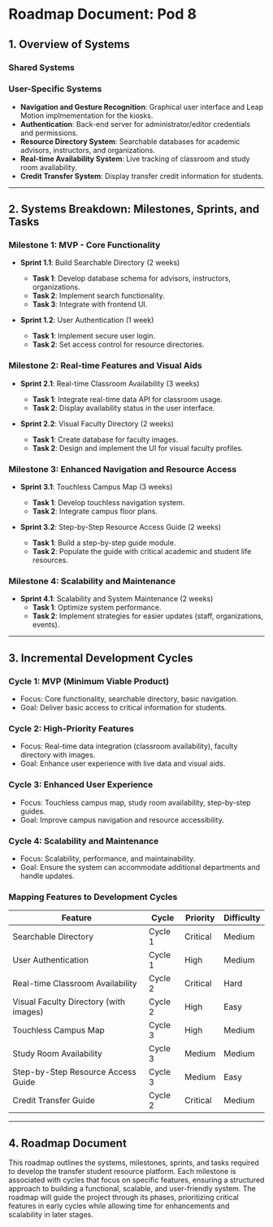 # Roadmap Document: Pod 8

## 1. Overview of Systems

### Shared Systems

### User-Specific Systems

- **Navigation and Gesture Recognition**: Graphical user interface and Leap Motion implmementation for the kiosks.
- **Authentication**: Back-end server for administrator/editor credentials and permissions.
- **Resource Directory System**: Searchable databases for academic advisors, instructors, and organizations.
- **Real-time Availability System**: Live tracking of classroom and study room availability.
- **Credit Transfer System**: Display transfer credit information for students.

---

## 2. Systems Breakdown: Milestones, Sprints, and Tasks

### Milestone 1: MVP - Core Functionality
- **Sprint 1.1**: Build Searchable Directory (2 weeks)
  - **Task 1**: Develop database schema for advisors, instructors, organizations.
  - **Task 2**: Implement search functionality.
  - **Task 3**: Integrate with frontend UI.
  
- **Sprint 1.2**: User Authentication (1 week)
  - **Task 1**: Implement secure user login.
  - **Task 2**: Set access control for resource directories.

### Milestone 2: Real-time Features and Visual Aids
- **Sprint 2.1**: Real-time Classroom Availability (3 weeks)
  - **Task 1**: Integrate real-time data API for classroom usage.
  - **Task 2**: Display availability status in the user interface.
  
- **Sprint 2.2**: Visual Faculty Directory (2 weeks)
  - **Task 1**: Create database for faculty images.
  - **Task 2**: Design and implement the UI for visual faculty profiles.

### Milestone 3: Enhanced Navigation and Resource Access
- **Sprint 3.1**: Touchless Campus Map (3 weeks)
  - **Task 1**: Develop touchless navigation system.
  - **Task 2**: Integrate campus floor plans.
  
- **Sprint 3.2**: Step-by-Step Resource Access Guide (2 weeks)
  - **Task 1**: Build a step-by-step guide module.
  - **Task 2**: Populate the guide with critical academic and student life resources.

### Milestone 4: Scalability and Maintenance
- **Sprint 4.1**: Scalability and System Maintenance (2 weeks)
  - **Task 1**: Optimize system performance.
  - **Task 2**: Implement strategies for easier updates (staff, organizations, events).

---

## 3. Incremental Development Cycles

### **Cycle 1: MVP (Minimum Viable Product)**
   - Focus: Core functionality, searchable directory, basic navigation.
   - Goal: Deliver basic access to critical information for students.
   
### **Cycle 2: High-Priority Features**
   - Focus: Real-time data integration (classroom availability), faculty directory with images.
   - Goal: Enhance user experience with live data and visual aids.

### **Cycle 3: Enhanced User Experience**
   - Focus: Touchless campus map, study room availability, step-by-step guides.
   - Goal: Improve campus navigation and resource accessibility.

### **Cycle 4: Scalability and Maintenance**
   - Focus: Scalability, performance, and maintainability.
   - Goal: Ensure the system can accommodate additional departments and handle updates.

### Mapping Features to Development Cycles
| Feature                                | Cycle       | Priority   | Difficulty |
|----------------------------------------|-------------|------------|------------|
| Searchable Directory                   | Cycle 1     | Critical   | Medium     |
| User Authentication                    | Cycle 1     | High       | Medium     |
| Real-time Classroom Availability       | Cycle 2     | Critical   | Hard       |
| Visual Faculty Directory (with images) | Cycle 2     | High       | Easy       |
| Touchless Campus Map                   | Cycle 3     | High       | Medium     |
| Study Room Availability                | Cycle 3     | Medium     | Medium     |
| Step-by-Step Resource Access Guide     | Cycle 3     | Medium     | Easy       |
| Credit Transfer Guide                  | Cycle 2     | Critical   | Medium     |

---

## 4. Roadmap Document
This roadmap outlines the systems, milestones, sprints, and tasks required to develop the transfer student resource platform. Each milestone is associated with cycles that focus on specific features, ensuring a structured approach to building a functional, scalable, and user-friendly system. The roadmap will guide the project through its phases, prioritizing critical features in early cycles while allowing time for enhancements and scalability in later stages.
